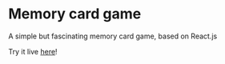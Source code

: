 # Memory card game

A simple but fascinating memory card game, based on React.js

Try it live [here](http://memory-cards-fun.netlify.app/)!